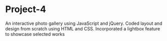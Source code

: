 # Project-4

An interactive photo gallery using JavaScript and jQuery. Coded layout and design from scratch using HTML and CSS. Incorporated a lightbox feature to showcase selected works
